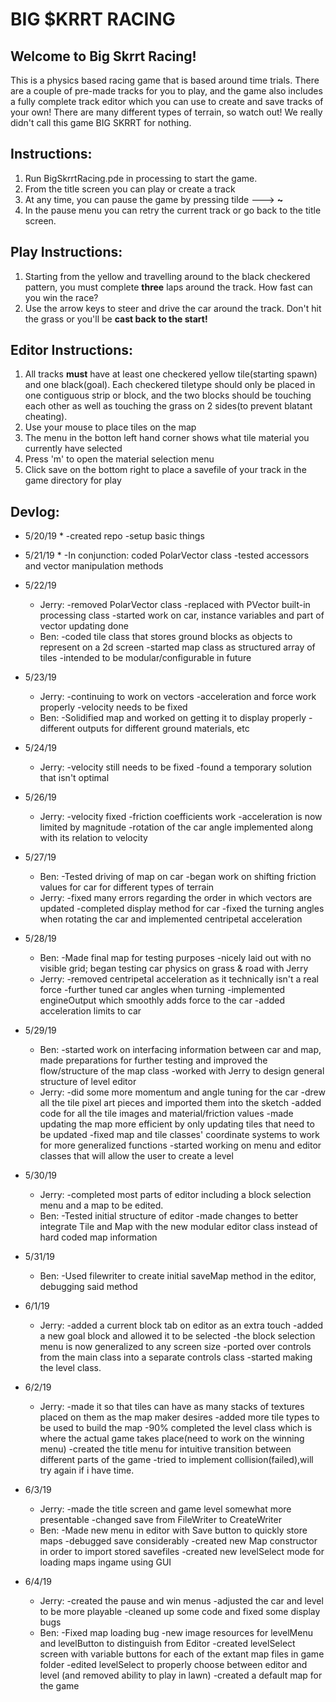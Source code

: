 # BIG $KRRT RACING

## Welcome to Big Skrrt Racing!
This is a physics based racing game that is based around time trials. There are a couple of pre-made tracks for you to play, and the game also includes a fully complete track editor which you can use to create and save tracks of your own! There are many different types of terrain, so watch out! We really didn't call this game BIG SKRRT for nothing. 

## Instructions:
1. Run BigSkrrtRacing.pde in processing to start the game.
2. From the title screen you can play or create a track
3. At any time, you can pause the game by pressing tilde ---> **~**
4. In the pause menu you can retry the current track or go back to the title screen.

## Play Instructions:
1. Starting from the yellow and travelling around to the black checkered pattern, you must complete **three** laps around the track. How fast can you win the race?
2. Use the arrow keys to steer and drive the car around the track. Don't hit the grass or you'll be **cast back to the start!**

## Editor Instructions:
1. All tracks **must** have at least one checkered yellow tile(starting spawn) and one black(goal). Each checkered tiletype should only be placed in one contiguous strip or block, and the two blocks should be touching each other as well as touching the grass on 2 sides(to prevent blatant cheating).
2. Use your mouse to place tiles on the map
3. The menu in the botton left hand corner shows what tile material you currently have selected
4. Press 'm' to open the material selection menu
5. Click save on the bottom right to place a savefile of your track in the game directory for play



## Devlog:
* 5/20/19 
  *
  -created repo
  -setup basic things

* 5/21/19
  *
  -In conjunction: coded PolarVector class
  -tested accessors and vector manipulation methods

* 5/22/19
  * Jerry: 
  -removed PolarVector class
  -replaced with PVector built-in processing class
  -started work on car, instance variables and part of vector updating done
  * Ben:
  -coded tile class that stores ground blocks as objects to represent on a 2d screen
  -started map class as structured array of tiles
  -intended to be modular/configurable in future

* 5/23/19
  * Jerry:
  -continuing to work on vectors
  -acceleration and force work properly
  -velocity needs to be fixed
  * Ben:
  -Solidified map and worked on getting it to display properly
  -different outputs for different ground materials, etc

* 5/24/19
  * Jerry:
  -velocity still needs to be fixed
  -found a temporary solution that isn't optimal

* 5/26/19
  * Jerry:
  -velocity fixed
  -friction coefficients work
  -acceleration is now limited by magnitude
  -rotation of the car angle implemented along with its relation to velocity

* 5/27/19
  * Ben:
  -Tested driving of map on car
  -began work on shifting friction values for car for different types of terrain
  * Jerry:
  -fixed many errors regarding the order in which vectors are updated
  -completed display method for car
  -fixed the turning angles when rotating the car and implemented centripetal acceleration

* 5/28/19
  * Ben:
  -Made final map for testing purposes
  -nicely laid out with no visible grid; began testing car physics on grass & road with Jerry
  * Jerry:
  -removed centripetal acceleration as it technically isn't a real force
  -further tuned car angles when turning
  -implemented engineOutput which smoothly adds force to the car
  -added acceleration limits to car

* 5/29/19
  * Ben:
  -started work on interfacing information between car and map, made preparations for further testing and improved the flow/structure of the map class
  -worked with Jerry to design general structure of level editor
  * Jerry:
  -did some more momentum and angle tuning for the car
  -drew all the tile pixel art pieces and imported them into the sketch
  -added code for all the tile images and material/friction values
  -made updating the map more efficient by only updating tiles that need to be updated
  -fixed map and tile classes' coordinate systems to work for more generalized functions
  -started working on menu and editor classes that will allow the user to create a level

* 5/30/19  
  * Jerry:
  -completed most parts of editor including a block selection menu and a map to be edited.
  * Ben:
  -Tested initial structure of editor
  -made changes to better integrate Tile and Map with the new modular editor class instead of hard coded map information

* 5/31/19
  * Ben:
  -Used filewriter to create initial saveMap method in the editor, debugging said method

* 6/1/19
  * Jerry:
  -added a current block tab on editor as an extra touch
  -added a new goal block and allowed it to be selected
  -the block selection menu is now generalized to any screen size
  -ported over controls from the main class into a separate controls class
  -started making the level class.

* 6/2/19
  * Jerry:
  -made it so that tiles can have as many stacks of textures placed on them as the map maker desires
  -added more tile types to be used to build the map
  -90% completed the level class which is where the actual game takes place(need to work on the winning menu)
  -created the title menu for intuitive transition between different parts of the game
  -tried to implement collision(failed),will try again if i have time. 

* 6/3/19
  * Jerry:
  -made the title screen and game level somewhat more presentable
  -changed save from FileWriter to CreateWriter
  * Ben:
  -Made new menu in editor with Save button to quickly store maps
  -debugged save considerably
  -created new Map constructor in order to import stored savefiles
  -created new levelSelect mode for loading maps ingame using GUI

* 6/4/19 
  * Jerry:
  -created the pause and win menus
  -adjusted the car and level to be more playable
  -cleaned up some code and fixed some display bugs
  * Ben:
  -Fixed map loading bug
  -new image resources for levelMenu and levelButton to distinguish from Editor
  -created levelSelect screen with variable buttons for each of the extant map files in game folder
  -edited levelSelect to properly choose between editor and level (and removed ability to play in lawn)
  -created a default map for the game
